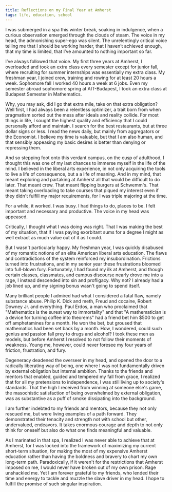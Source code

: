 ```yaml
---
title: Reflections on my Final Year at Amherst
tags: life, education, school
---
```


I was submerged in a spa this winter break, soaking in indulgence, when a curious observation emerged through the clouds of steam. The voice in my head, the admonishing super-ego was silent. The unrelentingly critical voice telling me that I should be working harder, that I haven’t achieved enough, that my time is limited, that I’ve amounted to nothing important so far.

I’ve always followed that voice. My first three years at Amherst, I overloaded and took an extra class every semester except for junior fall, where recruiting for summer internships was essentially my extra class. My freshman year, I joined crew, training and rowing for at least 20 hours a week. Sophomore fall I worked 40 hours a week at 6 jobs. Even my semester abroad sophomore spring at AIT-Budapest, I took an extra class at Budapest Semester in Mathematics.

Why, you may ask, did I go that extra mile, take on that extra obligation? Well first, I had always been a relentless optimizer, a trait born from when pragmatism sorted out the mess after ideals and reality collide. For most things in life, I sought the highest quality and efficiency that I could personally afford and maintain. I search for the best restaurants, but at three dollar signs or less. I read the news daily, but mainly from aggregators or the Economist. I believe my time is valuable, but that I am also human, and that sensibly appeasing my basic desires is better than denying or repressing them.

And so stepping foot onto this verdant campus, on the cusp of adulthood, I thought this was one of my last chances to immerse myself in the life of the mind. I believed in the liberal arts experience, in not only acquiring the tools to live a life of consequence, but a a life of meaning. And in my mind, that meant exploring and partaking at Amherst all that would be difficult to do later. That meant crew. That meant flipping burgers at Schwemm's. That meant taking overloading to take courses that piqued my interest even if they didn't fulfill my major requirements, for I was triple majoring at the time.

For a while, it worked. I was busy. I had things to do, places to be. I felt important and necessary and productive. The voice in my head was appeased.

Critically, I thought what I was doing was right. That I was making the best of my situation, that if I was paying exorbitant sums for a degree I might as well extract as much value out of it as I could.

But I wasn't particularly happy. My freshman year, I was quickly disabused of my romantic notions of an elite American liberal arts education. The flaws and contradictions of the system reinforced my insubordination. Frictions turned into frustrations, and in my senior year these frustrations bloomed into full-blown fury. Fortunately, I had found my ilk at Amherst, and though certain classes, classmates, and campus discourse nearly drove me into a rage, I instead descended into sin and profligacy. Why not? I already had a job lined up, and my signing bonus wasn't going to spend itself.

Many brilliant people I admired had what I considered a fatal flaw, namely substance abuse. Philip K. Dick and meth, Freud and cocaine, Robert Downey Jr. and everything. Paul Erdos, a man who proclaimed that "Mathematics is the surest way to immortality" and that "A mathematician is a device for turning coffee into theorems" had a friend bet him $500 to get off amphetamines for a month. He won the bet, but groused that mathematics had been set back by a month. How, I wondered, could such genius and passion fall prey to drugs and alcohol? I took these men as models, but before Amherst I resolved to not follow their moments of weakness. Young me, however, could never foresee my four years of friction, frustration, and fury.

Degeneracy deadened the overseer in my head, and opened the door to a radically liberating way of being, one where I was not fundamentally driven by external obligation but internal ambition. Thanks to the friends and mentors that enabled, guided and tempered my fall from grace, I realized that for all my pretensions to independence, I was still living up to society's standards. That the high I received from winning at someone else's game, the masochistic satisfaction of being overwhelmed by external obligation, was as substantive as a puff of smoke dissipating into the background.

I am further indebted to my friends and mentors, because they not only rescued me, but were living examples of a path forward. They demonstrated their tenacity and strength not with school but other, undervalued, endeavors. It takes enormous courage and depth to not only think for oneself but also do what one finds meaningful and valuable.

As I marinated in that spa, I realized I was never able to achieve that at Amherst, for I was locked into the framework of maximizing my current short-term situation, for making the most of my expensive Amherst education rather than having the boldness and bravery to chart my own long-term path. Paradoxically, if it weren't for the restrictions that Amherst imposed on me, I would never have broken out of my own prison. Rage unshackled me. Yet I am forever grateful to my friends, who lended their time and energy to tackle and muzzle the slave driver in my head. I hope to fulfill the promise of such singular inspiration.